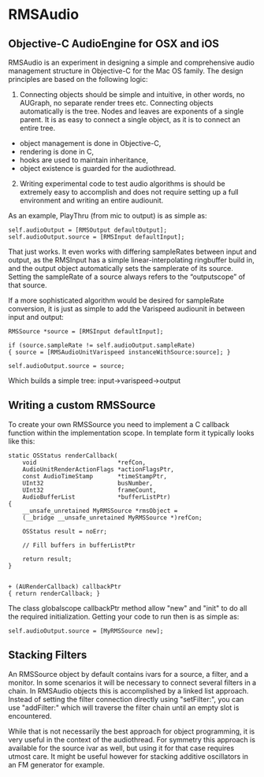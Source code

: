 # RMSAudio
## Objective-C AudioEngine for OSX and iOS

RMSAudio is an experiment in designing a simple and comprehensive audio management structure in Objective-C for the Mac OS family. The design principles are based on the following logic: 

1. Connecting objects should be simple and intuitive, in other words, no AUGraph, no separate render trees etc. Connecting objects automatically is the tree. Nodes and leaves are exponents of a single parent. It is as easy to connect a single object, as it is to connect an entire tree.
  * object management is done in Objective-C, 
  * rendering is done in C, 
  * hooks are used to maintain inheritance,
  * object existence is guarded for the audiothread. 

2. Writing experimental code to test audio algorithms is should be extremely easy to accomplish and does not require setting up a full environment and writing an entire audiounit.

As an example, PlayThru (from mic to output) is as simple as: 

    self.audioOutput = [RMSOutput defaultOutput];
    self.audioOutput.source = [RMSInput defaultInput];
   
That just works. It even works with differing sampleRates between input and output, as the RMSInput has a simple linear-interpolating ringbuffer build in, and the output object automatically sets the samplerate of its source. Setting the sampleRate of a source always refers to the “outputscope” of that source. 

If a more sophisticated algorithm would be desired for sampleRate conversion, it is just as simple to add the Varispeed audiounit in between input and output: 
```obj-c
RMSSource *source = [RMSInput defaultInput];

if (source.sampleRate != self.audioOutput.sampleRate)
{ source = [RMSAudioUnitVarispeed instanceWithSource:source]; }

self.audioOutput.source = source;
```
Which builds a simple tree: input->varispeed->output

## Writing a custom RMSSource
To create your own RMSSource you need to implement a C callback function within the implementation scope. In template form it typically looks like this:
```obj-c
static OSStatus renderCallback(
	void                       *refCon,
	AudioUnitRenderActionFlags *actionFlagsPtr,
	const AudioTimeStamp       *timeStampPtr,
	UInt32                     busNumber,
	UInt32                     frameCount,
	AudioBufferList            *bufferListPtr)
{
	__unsafe_unretained MyRMSSource *rmsObject =
	(__bridge __unsafe_unretained MyRMSSource *)refCon;

	OSStatus result = noErr;
	
	// Fill buffers in bufferListPtr 

	return result;
}


+ (AURenderCallback) callbackPtr
{ return renderCallback; }

```

The class globalscope callbackPtr method allow "new" and "init" to do all the required initialization. Getting your code to run then is as simple as:

```obj-c
self.audioOutput.source = [MyRMSSource new];
```

## Stacking Filters
An RMSSource object by default contains ivars for a source, a filter, and a monitor. In some scenarios it will be necessary to connect several filters in a chain. In RMSAudio objects this is accomplished by a linked list approach. Instead of setting the filter connection directly using "setFilter:", you can use "addFilter:" which will traverse the filter chain until an empty slot is encountered. 

While that is not necessarily the best approach for object programming, it is very useful in the context of the audiothread. 
For symmetry this approach is available for the source ivar as well, but using it for that case requires utmost care. It might be useful however for stacking additive oscillators in an FM generator for example.
